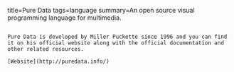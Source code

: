 title=Pure Data
tags=language
summary=An open source visual programming language for multimedia. 
~~~~~~

Pure Data is developed by Miller Puckette since 1996 and you can find it on his official website along with the official documentation and other related resources. 

[Website](http://puredata.info/)

